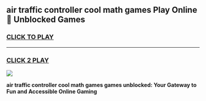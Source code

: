
## air traffic controller cool math games Play Online 👋 Unblocked Games
<h3>
<a href="https://news.freeplayer.one?title=air_traffic_controller_cool_math_games&ref=17CMG">CLICK TO PLAY</a></h3>
<hr>

<h3>
<a href="https://news.freeplayer.one?title=air_traffic_controller_cool_math_games&ref=17CMG">CLICK 2 PLAY</a>
  
</h3>

<a href="https://news.freeplayer.one?title=air_traffic_controller_cool_math_games&ref=17CMG/"><img src="https://clearcache.store/games.png"></a>


**air traffic controller cool math games games unblocked: Your Gateway to Fun and Accessible Online Gaming**
